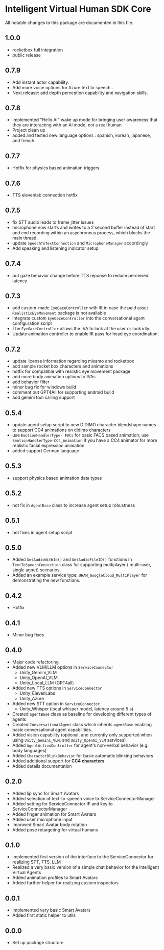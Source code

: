# Intelligent Virtual Human SDK Core
All notable changes to this package are documented in this file.

## 1.0.0
- rocketbox full integration
- public release

## 0.7.9
- Add instant actor capability. 
- Add more voice options for Azure text to speech.. 
- Next release: add depth perception capability and navigation skills. 

## 0.7.8
- Implemented "Hello AI" wake up mode for bringing user awareness that they are interacting with an AI mode, not a real human
- Project clean up
- added and tested new language options : spanish, korean, japanese, and french. 

## 0.7.7
- Hotfix for physics based animation triggers

## 0.7.6
- TTS elevenlab connection hotfix

## 0.7.5
- fix STT audio leads to frame jitter issues
- microphone now starts and writes to a 2 second buffer instead of start and end recording within an asychronous process, which blocks the main thread.
- update ```SpeechToTextConnection``` and ```MicrophoneManager``` accordingly
- Add speaking and listening indicator setup
## 0.7.4
- put gaze behavior change before TTS reponse to reduce perceived latency
## 0.7.3
- add custom-made ```EyeGazeController``` with IK in case the paid asset ```RealisticEyeMovement``` package is not avaliable
- integrate custom ```EyeGazeController``` into the conversational agent configuration script
- The ```EyeGazeController``` allows the IVA to look at the user or look idly. 
- Update animation controller to enable IK pass for head eye coordination. 

##  0.7.2
- update license information regarding mixamo and rocketbox
- add sample rocket box characters and animations
- hotfix for compatible with realistic eye movement package
- add more body animation options to IVAs
- add behavior filter 
- minor bug fix for windows build
- comment out GPT4All for supporting android build
- add gemini tool calling support

## 0.5.4
- update agent setup script to new DIDIMO character blendshape names to support CC4 animations on didimo characters
- use ```EmotionHandlerType- FACs``` for basic FACS based animation; use ```EmotionHandlerType-CC4_Animation``` if you have a CC4 animator for more realistic facial expression animation. 
- added support German language
## 0.5.3
- support physics based animation data types
## 0.5.2
- hot fix in ``AgentBase`` class to increase agent setup robustness
## 0.5.1 
- hot fixes in agent setup script
## 0.5.0
- Added ``GetAudioWithId()`` and ``GetAudioFileID()`` functions in ``TextToSpeechConnection`` class for supporting multiplayer ( multi-user, single agnet) scenarios.
- Added an example service type: ``UHAM_GoogleCloud_MultiPlayer`` for demonstrating the new functions. 
## 0.4.2
- Hotfix
## 0.4.1
- Minor bug fixes
## 0.4.0
- Major code refactoring
- Added new VLM/LLM options in ``ServiceConnector``
  - Unity_Gemini_VLM
  - Unity_OpenAI_VLM
  - Unity_Local_LLM (GPT4all)
- Added new TTS options in ``ServiceConnector``
  - Unity_ElevenLabs 
  - Unity_Azure
- Added new STT option in ``ServiceConnector``
  - Unity_Whisper (local whisper model, latency around 5 s)
- Created ``agentBase`` class as baseline for developing different types of agents
- Created ``ConversationalAgent`` class which inherits  ``agentBase`` enabling basic conversational agent capabilities.
- Added vision capability (optional, and currently only supported when using ``Unity_Gemini_VLM``, and ``Unity_OpenAI_VLM`` services)
- Added ``AgentActionController`` for agent's non-verbal behavior (e.g. body languages)
- Added ``CharacterBlinkBehavior`` for basic automatic blinking behaviors
- Added additional support for **CC4 characters**
- Added details documentation
  
## 0.2.0
- Added lip sync for Smart Avatars
- Added selection of text-to-speech voice to ServiceConnectorManager
- Added setting for ServiceConnector IP and key to ServiceConnectorManager
- Added finger animation for Smart Avatars
- Added user microphone input
- Improved Smart Avatar body rotation
- Added pose retargeting for virtual humans

## 0.1.0
- Implemented first version of the interface to the ServiceConnector for realizing STT, TTS, LLM
- Realized a very basic version of a simple chat behavior for the Intelligent Virtual Agents
- Added animation profiles to Smart Avatars
- Added further helper for realizing custom inspectors

## 0.0.1
- Implemented very basic Smart Avatars
- Added first static helper to utils

## 0.0.0
- Set up package structure